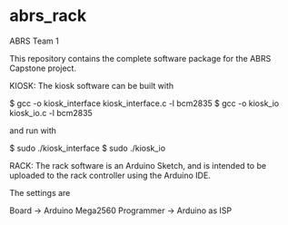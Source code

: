 # abrs_rack
ABRS Team 1

This repository contains the complete software package for the ABRS Capstone project.

KIOSK:
The kiosk software can be built with

$ gcc -o kiosk_interface kiosk_interface.c -l bcm2835
$ gcc -o kiosk_io kiosk_io.c -l bcm2835

and run with

$ sudo ./kiosk_interface
$ sudo ./kiosk_io


RACK:
The rack software is an Arduino Sketch, and is intended to be uploaded to the rack controller using the Arduino IDE.

The settings are

Board -> Arduino Mega2560
Programmer -> Arduino as ISP
